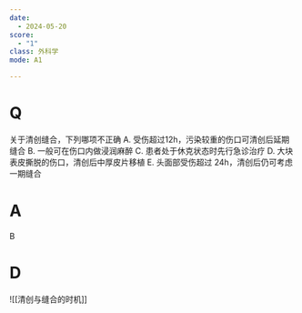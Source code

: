 ```yaml
---
date:
  - 2024-05-20
score:
  - "1"
class: 外科学
mode: A1

---
```


# Q
关于清创缝合，下列哪项不正确
A. 受伤超过12h，污染较重的伤口可清创后延期缝合
B. 一般可在伤口内做浸润麻醉
C. 患者处于休克状态时先行急诊治疗
D. 大块表皮撕脱的伤口，清创后中厚皮片移植
E. 头面部受伤超过 24h，清创后仍可考虑一期缝合

# A

B


# D
![[清创与缝合的时机]]